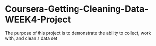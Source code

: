 # Coursera-Getting-Cleaning-Data-WEEK4-Project
The purpose of this project is to demonstrate the ability to collect, work with, and clean a data set

